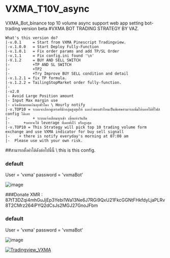 # VXMA_T10V_async
VXMA_Bot_binance top 10 volume async support
web app setting bot-trading version beta
#VXMA BOT TRADING STRATEGY BY VAZ.
```
What's this version do?
|-v.0.1 	= Start from VXMA Pinescript Tradingview.
|-v.1.0.0	= Start Deploy Fully-Function
|-v.1.0.1	= Fix order params and add TP/SL Order
|-v.1.1		= Fix config.ini found '\n'
|-V.1.2		= BUY AND SELL SWITCH 
|- 			+TP AND SL SWITCH 
|- 			+TP2
|- 			+Try Improve BUY SELL condition and detail
|-v.1.2.1 = fix TP formula.
|-v.1.2.2 = TailingStopMarket order fully-function.
|- 			
|-v2.0
|- Avoid Large Position amount
|- Input Max margin use
|- แจ้งเตือนยอดเงินทุกชั่วโมง \ Hourly notify
|-v.TOP10 = ระบบจะเลือกคู่เทรดที่มีวอลุ่มสูงสุดให้ และถ้าชอบตัวไหนเป็นพิเศษสามารถเพิ่มให้บอทได้ที่ไฟล์ config ได้เลย
|- 			+ ระบบแจ้งเตือนทุกเช้า เมื่อแท่งวันปิด
|-      +บอทจะใช้ leverage ที่เคยตั้งไว้ หรือสูงสุด
|-v.TOP10 = This Strategy will pick top 10 trading volume form exchange and use VXMA indicator for buy sell signall
|-    + there is notify everyday's morning at 07:00 am
|-  Please use with your own risk.
```
##สามารถตั้งค่าได้ดังต่อไปนี้นี้ \ this is this config.


### default 
User = 'vxma'
password = 'vxmaBot'


![image](https://user-images.githubusercontent.com/8637706/189531967-c03dec80-60aa-4b5a-9c95-7b26581710aa.png)

###Donate XMR : 87tT3DZqi4mhGuJjEp3Yebi1Wa13Ne6J7RGi9QxU21FkcGGNtFHkfdyLjaPLRv8T2CMrz264iPYQ2dCsJs2MGJ27GnoJFbm

### default 
User = 'vxma'
password = 'vxmaBot'


![image](https://user-images.githubusercontent.com/8637706/189531967-c03dec80-60aa-4b5a-9c95-7b26581710aa.png)


[![Tradingview_VXMA](https://user-images.githubusercontent.com/8637706/196947394-d71c8ef6-9ab7-451a-b6bc-55a642c9e845.png)](https://www.tradingview.com/script/m54nptt2-VXMA-Bot)


